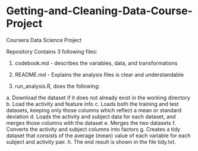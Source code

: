 # Getting-and-Cleaning-Data-Course-Project
Coursera Data Science Project

Repository Contains 3 following files:

1. codebook.md - describes the variables, data, and transformations
2. README.md - Explains the analysis files is clear and understandable

3. run_analysis.R, does the following:

a. Download the dataset if it does not already exist in the working directory
b. Load the activity and feature info
c. Loads both the training and test datasets, keeping only those columns which reflect a mean or standard deviation
d. Loads the activity and subject data for each dataset, and merges those columns with the dataset
e. Merges the two datasets
f. Converts the activity and subject columns into factors
g. Creates a tidy dataset that consists of the average (mean) value of each variable for each subject and activity pair.
h. The end result is shown in the file tidy.txt.
